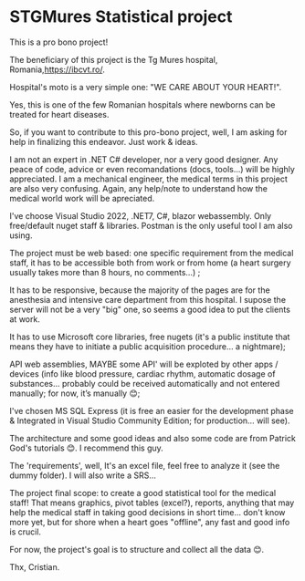 # STGMures Statistical project

This is a pro bono project!

The beneficiary of this project is the Tg Mures hospital, Romania,https://ibcvt.ro/.

Hospital's moto is a very simple one: "WE CARE ABOUT YOUR HEART!".

Yes, this is one of the few Romanian hospitals where newborns can be treated for heart diseases. 

So, if you want to contribute to this pro-bono project, well, I am asking for help in finalizing this endeavor. Just work & ideas.

I am not an expert in .NET C# developer, nor a very good designer. Any peace of code, advice or even recomandations (docs, tools...)  will be highly appreciated.
I am a mechanical engineer, the medical terms in this project are also very confusing. Again, any help/note to understand how the medical world work will be apreciated.

I've choose Visual Studio 2022, .NET7, C#, blazor webassembly. Only free/default nuget staff & libraries. Postman is the only useful tool I am also using.

The project must be web based: one specific requirement from the medical staff, it has to be accessible both from work or from home (a heart surgery usually takes more than 8 hours, no comments...) ;
  
It has to be responsive, because the majority of the pages are for the anesthesia and intensive care department from this hospital. I supose the server will not be a very "big" one, so seems a good idea to put the clients at work.
  
It has to use Microsoft core libraries, free nugets (it's a public institute that means they have to initiate a public acquisition procedure… a nightmare);
  
API web assemblies, MAYBE some API' will be exploted by other apps / devices (info like blood pressure, cardiac rhythm, automatic dosage of substances… probably could be received automatically and not entered manually; for now, it’s manually 😊;
  
I've chosen MS SQL Express  (it is free an easier for the development phase & Integrated in Visual Studio Community Edition; for production… will see).

The architecture and some good ideas and also some code are from Patrick God's tutorials 😊. I recommend this guy.

The 'requirements', well, It's an excel file, feel free to analyze it (see the dummy folder). I will also write a SRS... 

The project final scope: to create a good statistical tool for the medical staff! 
That means graphics, pivot tables (excel?), reports, anything that may help the medical staff in taking good decisions in short time... don't know more yet, but for shore when a heart goes "offline", any fast and good info is crucil.

For now, the project's goal is to structure and collect all the data 😊.


Thx,
Cristian.



